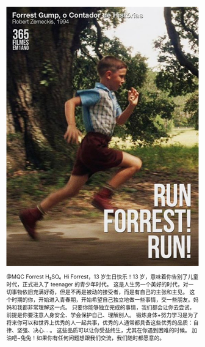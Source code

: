 ![Run Forrest](./images/run-forrest.jpg#pic_center)

@MQC Forrest H₂SO₄ 
Hi Forrest，13 岁生日快乐！13 岁，意味着你告别了儿童时代，正式进入了 teenager 的青少年时代。
这是人生另一个美好的时代，对一切事物依旧充满好奇，但是不再是被动的接受者，而是有自己的主张和主见。
这个时期的你，开始进入青春期，开始希望自己独立地做一些事情，交一些朋友。妈妈和我都非常理解这一点。
只要你能够独立完成的事情，我们都会让你去尝试，前提是你要注意人身安全、学会保护自己、理解别人。
锻炼身体+努力学习是为了将来你可以和世界上优秀的人一起共事，优秀的人通常都具备这些优秀的品质：自律、坚强、决心....。
这些品质可以让你受益终生，尤其在你遇到困难的时候。
加油吧~兔兔！如果你有任何问题想跟我们交流，我们随时都愿意的。
